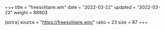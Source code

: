 +++
title = "freesolitaire.win"
date = "2022-03-22"
updated = "2022-03-22"
weight = 88903

[extra]
source = "https://freesolitaire.win/"
ratio = 23
size = 87
+++
